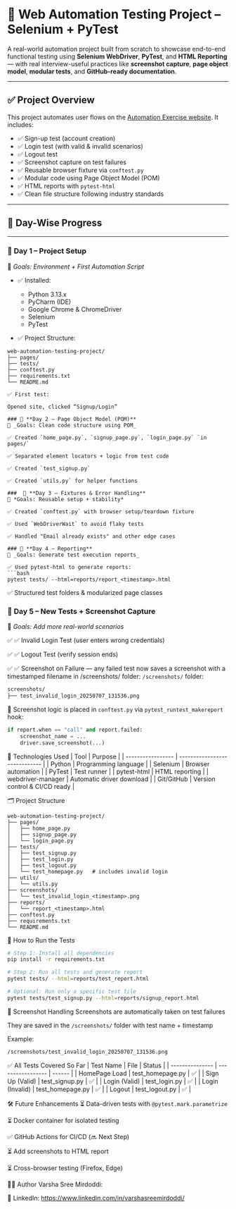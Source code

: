 # 🧪 Web Automation Testing Project – Selenium + PyTest

A real-world automation project built from scratch to showcase end-to-end functional testing using **Selenium WebDriver**, **PyTest**, and **HTML Reporting** — with real interview-useful practices like **screenshot capture**, **page object model**, **modular tests**, and **GitHub-ready documentation**.

---

## ✅ Project Overview

This project automates user flows on the [Automation Exercise website](https://automationexercise.com). It includes:

- ✅ Sign-up test (account creation)
- ✅ Login test (with valid & invalid scenarios)
- ✅ Logout test
- ✅ Screenshot capture on test failures
- ✅ Reusable browser fixture via `conftest.py`
- ✅ Modular code using Page Object Model (POM)
- ✅ HTML reports with `pytest-html`
- ✅ Clean file structure following industry standards

---

## 📅 Day-Wise Progress

---

### 🔹 **Day 1 – Project Setup**

📁 _Goals: Environment + First Automation Script_

- ✅ Installed:
  - Python 3.13.x
  - PyCharm (IDE)
  - Google Chrome & ChromeDriver
  - Selenium
  - PyTest

- ✅ Project Structure:
```text
web-automation-testing-project/
├── pages/
├── tests/
├── conftest.py
├── requirements.txt
└── README.md

✅ First test:

Opened site, clicked “Signup/Login”

### 🔹 **Day 2 – Page Object Model (POM)**
📁 _Goals: Clean code structure using POM_

✅ Created `home_page.py`, `signup_page.py`, `login_page.py` `in pages/`

✅ Separated element locators + logic from test code

✅ Created `test_signup.py`

✅ Created `utils.py` for helper functions

###  🔹 **Day 3 – Fixtures & Error Handling**
📁 *Goals: Reusable setup + stability*

✅ Created `conftest.py` with browser setup/teardown fixture

✅ Used `WebDriverWait` to avoid flaky tests

✅ Handled "Email already exists" and other edge cases

### 🔹 **Day 4 – Reporting**
📁 _Goals: Generate test execution reports_

✅ Used pytest-html to generate reports:
```bash
pytest tests/ --html=reports/report_<timestamp>.html

```
✅ Structured test folders & modularized page classes

###  🔹 **Day 5 – New Tests + Screenshot Capture**
📁 _Goals: Add more _real_-world scenarios_

✅ ✅ Invalid Login Test (user enters wrong credentials)

✅ ✅ Logout Test (verify session ends)

✅ ✅ Screenshot on Failure — any failed test now saves a screenshot with a timestamped filename in /screenshots/ folder:
`/screenshots/` folder:
```bash
screenshots/
├── test_invalid_login_20250707_131536.png
```
🔧 Screenshot logic is placed in `conftest.py` via `pytest_runtest_makereport` hook:
```python
if report.when == "call" and report.failed:
    screenshot_name = ...
    driver.save_screenshot(...)
```
🔬 Technologies Used
| Tool              | Purpose                       |
| ----------------- | ----------------------------- |
| Python            | Programming language          |
| Selenium          | Browser automation            |
| PyTest            | Test runner                   |
| pytest-html       | HTML reporting                |
| webdriver-manager | Automatic driver download     |
| Git/GitHub        | Version control & CI/CD ready |

🗂️ Project Structure
```text
web-automation-testing-project/
├── pages/
│   ├── home_page.py
│   ├── signup_page.py
│   └── login_page.py
├── tests/
│   ├── test_signup.py
│   ├── test_login.py
│   ├── test_logout.py
│   └── test_homepage.py   # includes invalid login
├── utils/
│   └── utils.py
├── screenshots/
│   └── test_invalid_login_<timestamp>.png
├── reports/
│   └── report_<timestamp>.html
├── conftest.py
├── requirements.txt
└── README.md
```
🚀 How to Run the Tests
```bash
# Step 1: Install all dependencies
pip install -r requirements.txt

# Step 2: Run all tests and generate report
pytest tests/ --html=reports/test_report.html

# Optional: Run only a specific test file
pytest tests/test_signup.py --html=reports/signup_report.html
```
📸 Screenshot Handling
Screenshots are automatically taken on test failures

They are saved in the `/screenshots/` folder with test name + timestamp

Example:
```bash
/screenshots/test_invalid_login_20250707_131536.png
```
✅ All Tests Covered So Far
| Test Name       | File              | Status |
| --------------- | ----------------- | ------ |
| HomePage Load   | test\_homepage.py | ✅      |
| Sign Up (Valid) | test\_signup.py   | ✅      |
| Login (Valid)   | test\_login.py    | ✅      |
| Login (Invalid) | test\_homepage.py | ✅      |
| Logout          | test\_logout.py   | ✅      |

🛠️ Future Enhancements
⏳ Data-driven tests with `@pytest.mark.parametrize`

⏳ Docker container for isolated testing

✅ GitHub Actions for CI/CD (🔜 Next Step)

⏳ Add screenshots to HTML report

⏳ Cross-browser testing (Firefox, Edge)

🙋‍♀️ Author
Varsha Sree Mirdoddi:

🔗 LinkedIn: https://www.linkedin.com/in/varshasreemirdoddi/
